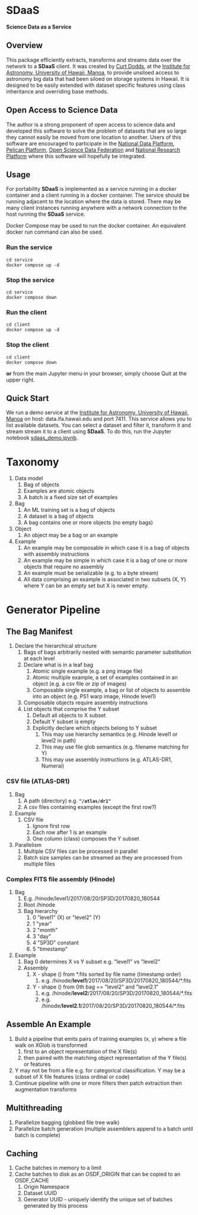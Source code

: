 # SDaaS
**Science Data as a Service**


## Overview
This package efficiently extracts, transforms and streams data over the network to a **SDaaS** client. It was created by [Curt Dodds](https://github.com/edubergeek), at the [Institute for Astronomy, University of Hawaii, Manoa](https://www.ifa.hawaii.edu/), to provide unsiloed access to astronomy big data that had been siloed on storage systems in Hawaii. It is designed to be easily extended with dataset specific features using class inheritance and overriding base methods.


## Open Access to Science Data
The author is a strong proponent of open access to science data and developed this software to solve the problem of datasets that are so large they cannot easily be moved from one location to another. Users of this software are encouraged to participate in the [National Data Platform](https://nationaldataplatform.org/), [Pelican Platform](https://pelicanplatform.org/), [Open Science Data Federation](https://osg-htc.org/services/osdf.html) and [National Research Platform](https://nationalresearchplatform.org/the-pacific-research-platform-prp-is-now-the-national-research-platform-nrp/) where this software will hopefully be integrated.


## Usage
For portability **SDaaS** is implemented as a service running in a docker container and a client running in a docker container. The service should be running adjacent to the location where the data is stored. There may be many client instances running anywhere with a network connection to the host running the **SDaaS** service.

Docker Compose may be used to run the docker container. An equivalent docker run command can also be used.

### Run the service
```
cd service
docker compose up -d
```
### Stop the service
```
cd service
docker compose down
```
### Run the client
```
cd client
docker compose up -d
```
### Stop the client
```
cd client
docker compose down
```
**or** from the main Jupyter menu in your browser, simply choose Quit at the upper right.


## Quick Start
We run a demo service at the [Institute for Astronomy, University of Hawaii, Manoa](https://www.ifa.hawaii.edu/) on host: data.ifa.hawaii.edu and port 7411. This service allows you to list available datasets. You can select a dataset and filter it, transform it and stream stream it to a client using **SDaaS**. To do this, run the Jupyter notebook [sdaas_demo.ipynb](./sdaas_demo.ipynb/).


# Taxonomy
1. Data model
    1. Bag of objects
    1. Examples are atomic objects
    1. A batch is a fixed size set of examples
1. Bag
    1. An ML training set is a bag of objects
    1. A dataset is a bag of objects
    1. A bag contains one or more objects (no empty bags)
1. Object
    1. An object may be a bag or an example
1. Example
    1. An example may be composable in which case it is a bag of objects with assembly instructions
    1. An example may be simple in which case it is a bag of one or more objects that require no assembly
    1. An example must be serializable (e.g. to a byte stream)
    1. All data comprising an example is associated in two subsets (X, Y) where Y can be an empty set but X is never empty.


# Generator Pipeline

## The Bag Manifest
1. Declare the hierarchical structure
    1. Bags of bags arbitrarily nested with semantic parameter substitution at each level
    1. Declare what is in a leaf bag
        1. Atomic single example (e.g. a png image file)
        1. Atomic multiple example, a set of examples contained in an object (e.g. a csv file or zip of images)
        1. Composable single example, a bag or list of objects to assemble into an object (e.g. PS1 warp image, Hinode level1)
    1. Composable objects require assembly instructions
    1. List objects that comprise the Y subset
        1. Default all objects to X subset
        1. Default Y subset is empty
        1. Explicitly declare which objects belong to Y subset
            1. This may use hierarchy semantics (e.g. Hinode level1 or level2 in path)
            1. This may use file glob semantics (e.g. filename matching for Y)
            1. This may use assembly instructions (e.g. ATLAS-DR1, Numerai)

### CSV file (ATLAS-DR1)
1. Bag
    1. A path (directory) e.g. **```"/atlas/dr1"```**
    1. A csv files containing examples (except the first row?)
1. Example
    1. CSV file
        1. Ignore first row
        1. Each row after 1 is an example
        1. One column (class) composes the Y subset
1. Parallelism
    1. Multiple CSV files can be processed in parallel
    1. Batch size samples can be streamed as they are processed from multiple files

### Complex FITS file assembly (Hinode)
1. Bag
    1. E.g. /hinode/level1/2017/08/20/SP3D/20170820_180544
    1. Root /hinode
    1. Bag hierarchy
        1. 0 "level1" (X) or "level2" (Y)
        1. 1 "year"
        1. 2 "month"
        1. 3 "day"
        1. 4 "SP3D" constant
        1. 5 "timestamp"
1. Example
    1. Bag 0 determines X vs Y subset e.g. "level1" vs "level2"
    1. Assembly
        1. X - shape () from *.fits sorted by file name (timestamp order)
            1. e.g. /hinode/**level1**/2017/08/20/SP3D/20170820_180544/*.fits
        1. Y - shape () from 0th bag == "level2" and "level2.1"
            1. e.g. /hinode/**level2**/2017/08/20/SP3D/20170820_180544/*.fits
            1. e.g. /hinode/**level2.1**/2017/08/20/SP3D/20170820_180544/*.fits
    
## Assemble An Example
1. Build a pipeline that emits pairs of training examples (x, y) where a file walk on XGlob is transformed
    1. first to an object representation of the X file(s)
    1. then paired with the matching object representation of the Y file(s) or features 
1. Y may not be from a file e.g. for categorical classification. Y may be a subset of X file features (class ordinal or code)
1. Continue pipeline with one or more filters then patch extraction then augmentation transforms

## Multithreading
1. Parallelize bagging (globbed file tree walk)
2. Parallelize batch generation (multiple assemblers append to a batch until batch is complete)

## Caching
1. Cache batches in memory to a limit
1. Cache batches to disk as an OSDF_ORIGIN that can be copied to an OSDF_CACHE
    1. Origin Namespace
    1. Dataset UUID
    1. Generator UUID - uniquely identify the unique set of batches generated by this process

```python

```
